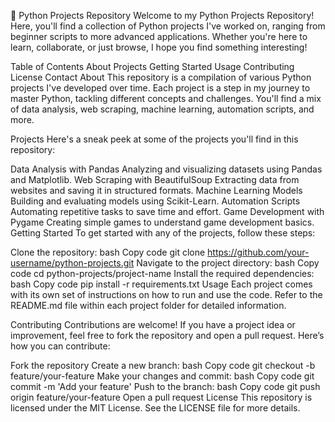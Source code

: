 🐍 Python Projects Repository
Welcome to my Python Projects Repository! Here, you'll find a collection of Python projects I've worked on, ranging from beginner scripts to more advanced applications. Whether you're here to learn, collaborate, or just browse, I hope you find something interesting!




Table of Contents
About
Projects
Getting Started
Usage
Contributing
License
Contact
About
This repository is a compilation of various Python projects I've developed over time. Each project is a step in my journey to master Python, tackling different concepts and challenges. You'll find a mix of data analysis, web scraping, machine learning, automation scripts, and more.

Projects
Here's a sneak peek at some of the projects you'll find in this repository:

Data Analysis with Pandas
Analyzing and visualizing datasets using Pandas and Matplotlib.
Web Scraping with BeautifulSoup
Extracting data from websites and saving it in structured formats.
Machine Learning Models
Building and evaluating models using Scikit-Learn.
Automation Scripts
Automating repetitive tasks to save time and effort.
Game Development with Pygame
Creating simple games to understand game development basics.
Getting Started
To get started with any of the projects, follow these steps:

Clone the repository:
bash
Copy code
git clone https://github.com/your-username/python-projects.git
Navigate to the project directory:
bash
Copy code
cd python-projects/project-name
Install the required dependencies:
bash
Copy code
pip install -r requirements.txt
Usage
Each project comes with its own set of instructions on how to run and use the code. Refer to the README.md file within each project folder for detailed information.

Contributing
Contributions are welcome! If you have a project idea or improvement, feel free to fork the repository and open a pull request. Here’s how you can contribute:

Fork the repository
Create a new branch:
bash
Copy code
git checkout -b feature/your-feature
Make your changes and commit:
bash
Copy code
git commit -m 'Add your feature'
Push to the branch:
bash
Copy code
git push origin feature/your-feature
Open a pull request
License
This repository is licensed under the MIT License. See the LICENSE file for more details.

